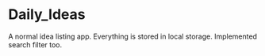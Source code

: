 # Daily_Ideas

A normal idea listing app. Everything is stored in local storage.
Implemented search filter too.

